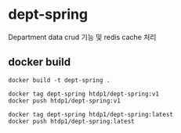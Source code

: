 # dept-spring
Department data crud 기능 및 redis cache 처리

## docker build
```
docker build -t dept-spring .
```

```
docker tag dept-spring htdp1/dept-spring:v1
docker push htdp1/dept-spring:v1
```

```
docker tag dept-spring htdp1/dept-spring:latest
docker push htdp1/dept-spring:latest
```